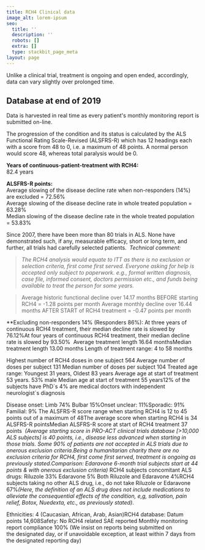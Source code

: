 ```yaml
---
title: RCH4 Clinical data
image_alt: lorem-ipsum
seo:
  title: ''
  description: ''
  robots: []
  extra: []
  type: stackbit_page_meta
layout: page
---
```

Unlike a clinical trial, treatment is ongoing and open ended, accordingly, data can vary slightly over prolonged time.

## Database at end of 2019

Data is harvested in real time as every patient's monthly monitoring report is submitted on-line.

The progression of the condition and its status is calculated by the ALS Functional Rating Scale-Revised (ALSFRS-R) which has 12 headings each with a score from 48 to 0, i.e. a maximum of 48 points.
A normal person would score 48, whereas total paralysis would be 0.

**Years of continuous-patient-treatment with RCH4:**\
82.4 years

**​ALSFRS-R points:**\
Average slowing of the disease decline rate when non-responders (14%) are excluded = 72.56%\
Average slowing of the disease decline rate in whole treated population = 63.28%\
Median slowing of the disease decline rate in the whole treated population = 53.83%

Since 2007, there have been more than 80 trials in ALS. None have demonstrated such, if any, measurable efficacy, short or long term, and further, all trials had carefully selected patients.
​
*Technical comment:*

> *The RCH4 analysis would equate to ITT as there is no exclusion or selection criteria, first come first served. Everyone asking for help is accepted only subject to paperwork. e.g., formal written diagnosis, case file, informed consent, doctors permission etc., and funds being available to treat the person for some years.*

> Average historic functional decline over 14.17 months BEFORE starting RCH4 = -1.28 points per month
> Average monthly decline over 16.44 months AFTER START of RCH4 treatment = -0.47 points per month

*​​*Excluding non-responders 14% (Responders 86%):
At three years of continuous RCH4 treatment, their median decline rate is slowed by 76.12%At four years of continuous RCH4 treatment, their median decline rate is slowed by 93.50%
​
Average treatment length 16.64 monthsMedian treatment length 13.00 months
Length of treatment range: 4 to 58 months

Highest number of RCH4 doses in one subject 564
Average number of doses per subject 131
Median number of doses per subject 104
Treated age range: Youngest 31 years, Oldest 83 years
Average age at start of treatment 53 years. 53% male
Median age at start of treatment 55 years
​12% of the subjects have PhD\`s
4% are medical doctors with independent neurologist\`s diagnosis

Disease onset: Limb 74% Bulbar 15%Onset unclear: 11%Sporadic: 91% Familial: 9%
The ALSFRS-R score range when starting RCH4 is 12 to 45 points out of a maximum of 48The average score when starting RCH4 is 34 ALSFRS-R pointsMedian ALSFRS-R score at start of RCH4 treatment 37 points
​
*(Average starting score in PRO-ACT clinical trials database \[>10,000 ALS subjects] is 40 points, i.e., disease less advanced when starting in those trials. Some 90% of patients are not accepted in ALS trials due to onerous exclusion criteria.Being a humanitarian charity there are no exclusion criteria for RCH4, first come first served, treatment is ongoing as previously stated.Comparison: Edaravone 6-month trial subjects start at 44 points & with onerous exclusion criteria)*
RCH4 subjects concomitant ALS drugs: Riluzole 33% Edaravone 5% Both Riluzole and Edaravone 4%RCH4 subjects taking no other ALS drug, i.e., do not take Riluzole or Edaravone 67%*(Here, the definition of an ALS drug does not include medications to alleviate the consequential effects of the condition, e,g, salivation, pain relief, Botox, Nuedexta, etc., as previously stated)*.

Ethnicities: 4 (Caucasian, African, Arab, Asian)RCH4 database: Datum points 14,608Safety: No RCH4 related SAE reported
Monthly monitoring report compliance 100% (We insist on reports being submitted on the designated day, or if unavoidable exception, at least within 7 days from the designated reporting day)
